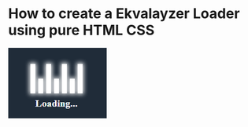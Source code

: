 # How to create a Ekvalayzer Loader using pure HTML CSS

<img src="../../img/ekvalayzer_1.png" alt="Ekvalayzer loader" />
